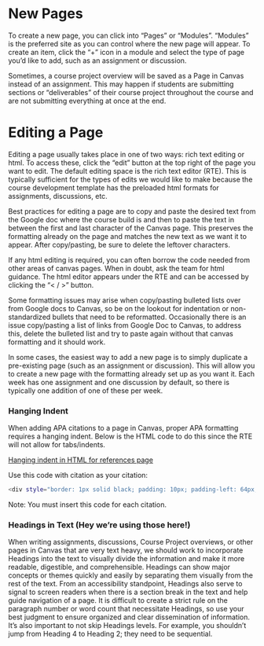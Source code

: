 # New Pages

To create a new page, you can click into “Pages” or “Modules”. “Modules” is the preferred site as you can control 
where the new page will appear. To create an item, click the “+” icon in a module and select the type of page you’d like
to add, such as an assignment or discussion.

Sometimes, a course project overview will be saved as a Page in Canvas instead of an assignment. This may happen if 
students are submitting sections or “deliverables” of their course project throughout the course and are not submitting 
everything at once at the end.

# Editing a Page
Editing a page usually takes place in one of two ways: rich text editing or html. To access these, click the “edit” 
button at the top right of the page you want to edit. The default editing space is the rich text editor (RTE). This is 
typically sufficient for the types of edits we would like to make because the course development template has the 
preloaded html formats for assignments, discussions, etc.

Best practices for editing a page are to copy and paste the desired text from the Google doc where the course build is 
and then to paste the text in between the first and last character of the Canvas page. This preserves the formatting 
already on the page and matches the new text as we want it to appear. After copy/pasting, be sure to delete the leftover
characters.

If any html editing is required, you can often borrow the code needed from other areas of canvas pages. When in doubt,
ask the team for html guidance. The html editor appears under the RTE and can be accessed by clicking the “< / >” button.

Some formatting issues may arise when copy/pasting bulleted lists over from Google docs to Canvas, so be on the lookout 
for indentation or non-standardized bullets that need to be reformatted. Occasionally there is an issue copy/pasting a 
list of links from Google Doc to Canvas, to address this, delete the bulleted list and try to paste again without that 
canvas formatting and it should work.

In some cases, the easiest way to add a new page is to simply duplicate a pre-existing page (such as an assignment or 
discussion). This will allow you to create a new page with the formatting already set up as you want it. Each week has 
one assignment and one discussion by default, so there is typically one addition of one of these per week.

### Hanging Indent
When adding APA citations to a page in Canvas, proper APA formatting requires a hanging indent. Below is the HTML code 
to do this since the RTE will not allow for tabs/indents. 

[Hanging indent in HTML for references page](https://www.laurenthelibrarian.com/blog/hanging-indent-in-a-webpage-with-html-css/)

Use this code with citation as your citation:
```bash
<div style="border: 1px solid black; padding: 10px; padding-left: 64px; text-indent: -60px;"><p>citation</p>
```
Note: You must insert this code for each citation.

### Headings in Text (Hey we’re using those here!)
When writing assignments, discussions, Course Project overviews, or other pages in Canvas that are very text heavy, 
we should work to incorporate Headings into the text to visually divide the information and make it more readable, 
digestible, and comprehensible. Headings can show major concepts or themes quickly and easily by separating them 
visually from the rest of the text. From an accessibility standpoint, Headings also serve to signal to screen readers 
when there is a section break in the text and help guide navigation of a page. It is difficult to create a strict rule 
on the paragraph number or word count that necessitate Headings, so use your best judgment to ensure organized and clear
dissemination of information. It’s also important to not skip Headings levels. For example, you shouldn’t jump from 
Heading 4 to Heading 2; they need to be sequential.